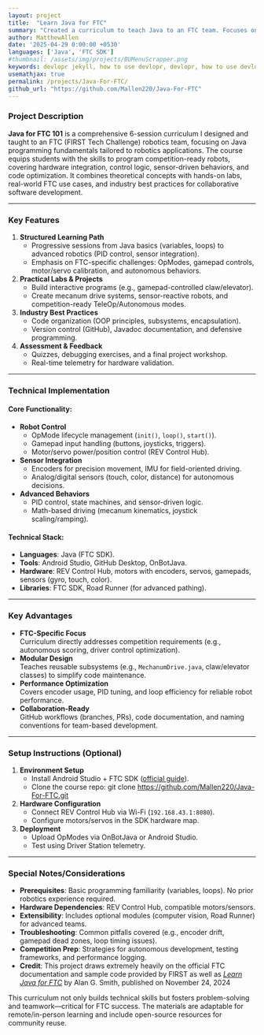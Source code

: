 ```yaml
---
layout: project
title:  "Learn Java for FTC"
summary: "Created a curriculum to teach Java to an FTC team. Focuses on the basics and quickly works up to more complex topics."
author: MatthewAllen
date: '2025-04-29 0:00:00 +0530'
languages: ['Java', 'FTC SDK']
#thumbnail: /assets/img/projects/BUMenuScrapper.png
keywords: devlopr jekyll, how to use devlopr, devlopr, how to use devlopr-jekyll, devlopr-jekyll tutorial,best jekyll themes, multi languages and tags
usemathjax: true
permalink: /projects/Java-For-FTC/
github_url: "https://github.com/Mallen220/Java-For-FTC"
---
```


### Project Description
**Java for FTC 101** is a comprehensive 6-session curriculum I designed and taught to an FTC (FIRST Tech Challenge) robotics team, focusing on Java programming fundamentals tailored to robotics applications. The course equips students with the skills to program competition-ready robots, covering hardware integration, control logic, sensor-driven behaviors, and code optimization. It combines theoretical concepts with hands-on labs, real-world FTC use cases, and industry best practices for collaborative software development.

---

### Key Features
1. **Structured Learning Path**
    - Progressive sessions from Java basics (variables, loops) to advanced robotics (PID control, sensor integration).
    - Emphasis on FTC-specific challenges: OpModes, gamepad controls, motor/servo calibration, and autonomous behaviors.
2. **Practical Labs & Projects**
    - Build interactive programs (e.g., gamepad-controlled claw/elevator).
    - Create mecanum drive systems, sensor-reactive robots, and competition-ready TeleOp/Autonomous modes.
3. **Industry Best Practices**
    - Code organization (OOP principles, subsystems, encapsulation).
    - Version control (GitHub), Javadoc documentation, and defensive programming.
4. **Assessment & Feedback**
    - Quizzes, debugging exercises, and a final project workshop.
    - Real-time telemetry for hardware validation.

---

### Technical Implementation
#### Core Functionality:
- **Robot Control**
    - OpMode lifecycle management (`init()`, `loop()`, `start()`).
    - Gamepad input handling (buttons, joysticks, triggers).
    - Motor/servo power/position control (REV Control Hub).
- **Sensor Integration**
    - Encoders for precision movement, IMU for field-oriented driving.
    - Analog/digital sensors (touch, color, distance) for autonomous decisions.
- **Advanced Behaviors**
    - PID control, state machines, and sensor-driven logic.
    - Math-based driving (mecanum kinematics, joystick scaling/ramping).

#### Technical Stack:
- **Languages**: Java (FTC SDK).
- **Tools**: Android Studio, GitHub Desktop, OnBotJava.
- **Hardware**: REV Control Hub, motors with encoders, servos, gamepads, sensors (gyro, touch, color).
- **Libraries**: FTC SDK, Road Runner (for advanced pathing).

---

### Key Advantages
- **FTC-Specific Focus**  
  Curriculum directly addresses competition requirements (e.g., autonomous scoring, driver control optimization).
- **Modular Design**  
  Teaches reusable subsystems (e.g., `MechanumDrive.java`, claw/elevator classes) to simplify code maintenance.
- **Performance Optimization**  
  Covers encoder usage, PID tuning, and loop efficiency for reliable robot performance.
- **Collaboration-Ready**  
  GitHub workflows (branches, PRs), code documentation, and naming conventions for team-based development.

---

### Setup Instructions (Optional)
1. **Environment Setup**
    - Install Android Studio + FTC SDK ([official guide](https://ftc-docs.firstinspires.org/en/latest/programming_resources/android_studio_java/install/install.html)).
    - Clone the course repo:
      git clone https://github.com/Mallen220/Java-For-FTC.git  
2. **Hardware Configuration**
    - Connect REV Control Hub via Wi-Fi (`192.168.43.1:8080`).
    - Configure motors/servos in the SDK hardware map.
3. **Deployment**
    - Upload OpModes via OnBotJava or Android Studio.
    - Test using Driver Station telemetry.

---

### Special Notes/Considerations
- **Prerequisites**: Basic programming familiarity (variables, loops). No prior robotics experience required.
- **Hardware Dependencies**: REV Control Hub, compatible motors/sensors.
- **Extensibility**: Includes optional modules (computer vision, Road Runner) for advanced teams.
- **Troubleshooting**: Common pitfalls covered (e.g., encoder drift, gamepad dead zones, loop timing issues).
- **Competition Prep**: Strategies for autonomous development, testing frameworks, and performance logging.
- **Credit**: This project draws extremely heavily on the official FTC documentation and sample code provided by FIRST as well as [_Learn Java for FTC_](https://raw.githubusercontent.com/alan412/LearnJavaForFTC/master/LearnJavaForFTC.pdf)  by Alan G. Smith, published on November 24, 2024

This curriculum not only builds technical skills but fosters problem-solving and teamwork—critical for FTC success. The materials are adaptable for remote/in-person learning and include open-source resources for community reuse.